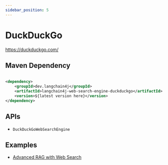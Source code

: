 ```yaml
---
sidebar_position: 5
---
```


# DuckDuckGo

https://duckduckgo.com/

## Maven Dependency

```xml

<dependency>
    <groupId>dev.langchain4j</groupId>
    <artifactId>langchain4j-web-search-engine-duckduckgo</artifactId>
    <version>${latest version here}</version>
</dependency>
```

## APIs

- `DuckDuckGoWebSearchEngine`

## Examples

- [Advanced RAG with Web Search](https://github.com/langchain4j/langchain4j-examples/blob/main/rag-examples/src/main/java/_3_advanced/_08_Advanced_RAG_Web_Search_Example.java)
